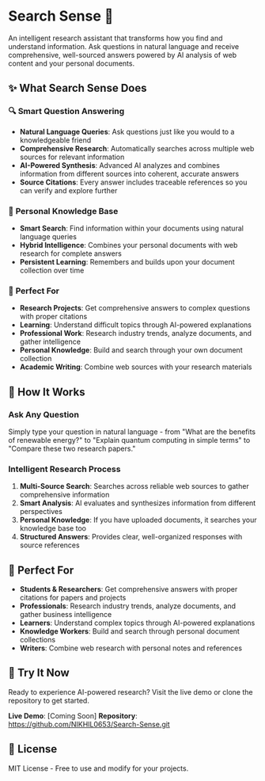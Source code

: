# Search Sense 🤖

An intelligent research assistant that transforms how you find and understand information. Ask questions in natural language and receive comprehensive, well-sourced answers powered by AI analysis of web content and your personal documents.

## ✨ What Search Sense Does

### 🔍 **Smart Question Answering**
- **Natural Language Queries**: Ask questions just like you would to a knowledgeable friend
- **Comprehensive Research**: Automatically searches across multiple web sources for relevant information
- **AI-Powered Synthesis**: Advanced AI analyzes and combines information from different sources into coherent, accurate answers
- **Source Citations**: Every answer includes traceable references so you can verify and explore further

### 📄 **Personal Knowledge Base**
- **Smart Search**: Find information within your documents using natural language queries
- **Hybrid Intelligence**: Combines your personal documents with web research for complete answers
- **Persistent Learning**: Remembers and builds upon your document collection over time

### 🎯 **Perfect For**
- **Research Projects**: Get comprehensive answers to complex questions with proper citations
- **Learning**: Understand difficult topics through AI-powered explanations
- **Professional Work**: Research industry trends, analyze documents, and gather intelligence
- **Personal Knowledge**: Build and search through your own document collection
- **Academic Writing**: Combine web sources with your research materials

## 🔄 How It Works

### **Ask Any Question**
Simply type your question in natural language - from "What are the benefits of renewable energy?" to "Explain quantum computing in simple terms" to "Compare these two research papers."

### **Intelligent Research Process**
1. **Multi-Source Search**: Searches across reliable web sources to gather comprehensive information
2. **Smart Analysis**: AI evaluates and synthesizes information from different perspectives
3. **Personal Knowledge**: If you have uploaded documents, it searches your knowledge base too
4. **Structured Answers**: Provides clear, well-organized responses with source references

## 🎯 Perfect For

- **Students & Researchers**: Get comprehensive answers with proper citations for papers and projects
- **Professionals**: Research industry trends, analyze documents, and gather business intelligence
- **Learners**: Understand complex topics through AI-powered explanations
- **Knowledge Workers**: Build and search through personal document collections
- **Writers**: Combine web research with personal notes and references

## 🚀 Try It Now

Ready to experience AI-powered research? Visit the live demo or clone the repository to get started.

**Live Demo**: [Coming Soon]
**Repository**: https://github.com/NIKHIL0653/Search-Sense.git

## 📄 License

MIT License - Free to use and modify for your projects.
